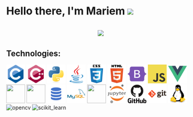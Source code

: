 <h1>Hello there, I'm Mariem <img src="https://media.giphy.com/media/mGcNjsfWAjY5AEZNw6/giphy.gif" width="50"></h1>

<h2 align="center">
 <a > <img src="https://user-images.githubusercontent.com/105747069/168908389-6829dfa4-3b6b-4978-a2d7-55c8bf32783e.gif" /> </a>
</h2>

## Technologies:
<p align="left"> 
<a > <img src="https://raw.githubusercontent.com/devicons/devicon/master/icons/c/c-original.svg" alt="c" width="50" height="50"/> </a> 
<a> <img src="https://raw.githubusercontent.com/devicons/devicon/master/icons/cplusplus/cplusplus-original.svg" alt="cplusplus" width="50" height="50"/> </a>
<a > <img src="https://raw.githubusercontent.com/devicons/devicon/master/icons/python/python-original.svg" alt="python" width="50" height="50"/> </a>
<a > <img src="https://raw.githubusercontent.com/devicons/devicon/master/icons/java/java-original.svg"  width="50" height="50"/> </a>
<a > <img src="https://raw.githubusercontent.com/devicons/devicon/master/icons/css3/css3-original-wordmark.svg" alt="css3" width="50" height="50"/> </a> 
<a > <img src="https://raw.githubusercontent.com/devicons/devicon/master/icons/html5/html5-original-wordmark.svg" alt="html5" width="50" height="50"/> </a>
<a > <img src="https://raw.githubusercontent.com/devicons/devicon/master/icons/bootstrap/bootstrap-plain.svg" alt="python"width="50" height="50"/> </a>
<a><img  src="https://raw.githubusercontent.com/github/explore/80688e429a7d4ef2fca1e82350fe8e3517d3494d/topics/javascript/javascript.png"  width="50" height="50"></a>
<a > <img src="https://raw.githubusercontent.com/github/explore/80688e429a7d4ef2fca1e82350fe8e3517d3494d/topics/vue/vue.png" width="50" height="50"/> </a>
<a><img  src="https://seeklogo.com/images/V/vuetify-logo-3BCF73C928-seeklogo.com.png" width="50" height="50"></a>
<a > <img src="https://user-images.githubusercontent.com/105747069/168905053-37156b6b-f674-4fab-a772-8b5251102414.svg"  width="50" height="50"/> </a> 
<a><img  src="https://raw.githubusercontent.com/github/explore/80688e429a7d4ef2fca1e82350fe8e3517d3494d/topics/sql/sql.png" width="50" height="50"></a>
<a> <img src="https://raw.githubusercontent.com/devicons/devicon/master/icons/mysql/mysql-original-wordmark.svg" alt="mysql" width="50" height="50"/> </a> 
<a><img  src="https://assets.exercism.io/tracks/x86-64-assembly-bordered-turquoise.png" width="50" height="50"></a>
<a><img  src="https://raw.githubusercontent.com/devicons/devicon/master/icons/jupyter/jupyter-original-wordmark.svg" width="50" height="50"></a>
<a> <img src="https://raw.githubusercontent.com/devicons/devicon/master/icons/github/github-original-wordmark.svg" alt="github" width="50" height="50"/> </a> 
<a> <img src="https://raw.githubusercontent.com/devicons/devicon/master/icons/git/git-original-wordmark.svg" alt="git" width="50" height="50"/> </a> 
<a > <img src="https://raw.githubusercontent.com/devicons/devicon/master/icons/linux/linux-original.svg" alt="linux" width="50" height="50"/> </a>
<a > <img src="https://www.vectorlogo.zone/logos/opencv/opencv-icon.svg" alt="opencv" width="50" height="50"/> </a> 
<a > <img src="https://upload.wikimedia.org/wikipedia/commons/0/05/Scikit_learn_logo_small.svg" alt="scikit_learn" width="50" height="50"/> </a>
 </p>
